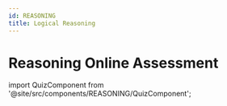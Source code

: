 ```yaml
---
id: REASONING
title: Logical Reasoning
---
```


# Reasoning Online Assessment

import QuizComponent from '@site/src/components/REASONING/QuizComponent';

<QuizComponent />
